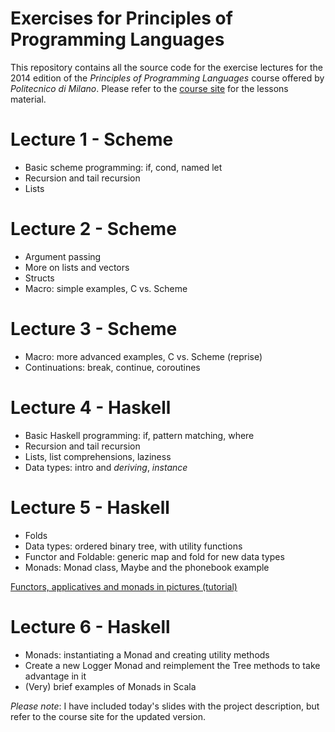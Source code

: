 Exercises for Principles of Programming Languages
==========================

This repository contains all the source code for the exercise lectures for the 2014 edition of the *Principles of Programming Languages* course offered by *Politecnico di Milano*. Please refer to the [course site](http://home.deib.polimi.it/pradella/PL.html) for the lessons material.

# Lecture 1 - Scheme
* Basic scheme programming: if, cond, named let
* Recursion and tail recursion
* Lists

# Lecture 2 - Scheme
* Argument passing
* More on lists and vectors
* Structs
* Macro: simple examples, C vs. Scheme

# Lecture 3 - Scheme
* Macro: more advanced examples, C vs. Scheme (reprise)
* Continuations: break, continue, coroutines

# Lecture 4 - Haskell
* Basic Haskell programming: if, pattern matching, where
* Recursion and tail recursion
* Lists, list comprehensions, laziness
* Data types: intro and *deriving*, *instance*

# Lecture 5 - Haskell
* Folds
* Data types: ordered binary tree, with utility functions
* Functor and Foldable: generic map and fold for new data types
* Monads: Monad class, Maybe and the phonebook example

[Functors, applicatives and monads in pictures (tutorial)](http://adit.io/posts/2013-04-17-functors,_applicatives,_and_monads_in_pictures.html)

# Lecture 6 - Haskell
* Monads: instantiating a Monad and creating utility methods
* Create a new Logger Monad and reimplement the Tree methods to take advantage in it
* (Very) brief examples of Monads in Scala

*Please note*: I have included today's slides with the project description, but refer to the course site for the updated version.
